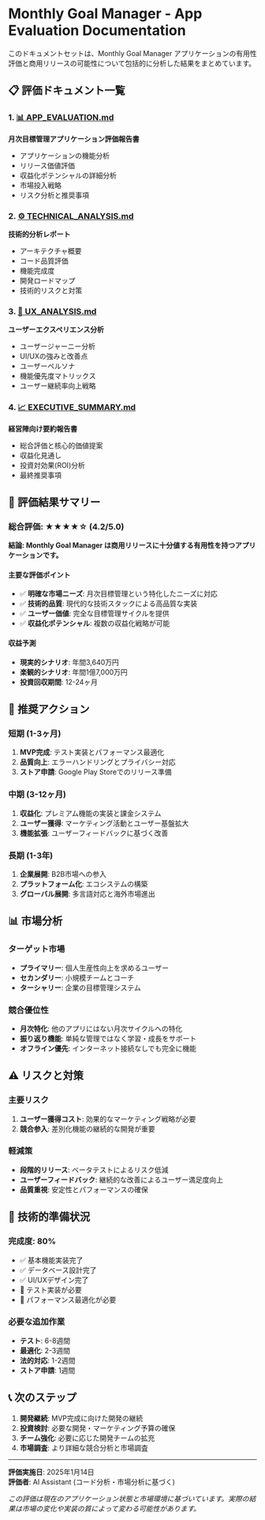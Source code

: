 # Monthly Goal Manager - App Evaluation Documentation

このドキュメントセットは、Monthly Goal Manager アプリケーションの有用性評価と商用リリースの可能性について包括的に分析した結果をまとめています。

## 📋 評価ドキュメント一覧

### 1. [📊 APP_EVALUATION.md](./APP_EVALUATION.md)
**月次目標管理アプリケーション評価報告書**
- アプリケーションの機能分析
- リリース価値評価
- 収益化ポテンシャルの詳細分析
- 市場投入戦略
- リスク分析と推奨事項

### 2. [⚙️ TECHNICAL_ANALYSIS.md](./TECHNICAL_ANALYSIS.md)
**技術的分析レポート**
- アーキテクチャ概要
- コード品質評価
- 機能完成度
- 開発ロードマップ
- 技術的リスクと対策

### 3. [🎨 UX_ANALYSIS.md](./UX_ANALYSIS.md)
**ユーザーエクスペリエンス分析**
- ユーザージャーニー分析
- UI/UXの強みと改善点
- ユーザーペルソナ
- 機能優先度マトリックス
- ユーザー継続率向上戦略

### 4. [📈 EXECUTIVE_SUMMARY.md](./EXECUTIVE_SUMMARY.md)
**経営陣向け要約報告書**
- 総合評価と核心的価値提案
- 収益化見通し
- 投資対効果(ROI)分析
- 最終推奨事項

## 🎯 評価結果サマリー

### 総合評価: ★★★★☆ (4.2/5.0)

**結論: Monthly Goal Manager は商用リリースに十分値する有用性を持つアプリケーションです。**

#### 主要な評価ポイント
- ✅ **明確な市場ニーズ**: 月次目標管理という特化したニーズに対応
- ✅ **技術的品質**: 現代的な技術スタックによる高品質な実装
- ✅ **ユーザー価値**: 完全な目標管理サイクルを提供
- ✅ **収益化ポテンシャル**: 複数の収益化戦略が可能

#### 収益予測
- **現実的シナリオ**: 年間3,640万円
- **楽観的シナリオ**: 年間1億7,000万円
- **投資回収期間**: 12-24ヶ月

## 🚀 推奨アクション

### 短期 (1-3ヶ月)
1. **MVP完成**: テスト実装とパフォーマンス最適化
2. **品質向上**: エラーハンドリングとプライバシー対応
3. **ストア申請**: Google Play Storeでのリリース準備

### 中期 (3-12ヶ月)
1. **収益化**: プレミアム機能の実装と課金システム
2. **ユーザー獲得**: マーケティング活動とユーザー基盤拡大
3. **機能拡張**: ユーザーフィードバックに基づく改善

### 長期 (1-3年)
1. **企業展開**: B2B市場への参入
2. **プラットフォーム化**: エコシステムの構築
3. **グローバル展開**: 多言語対応と海外市場進出

## 📊 市場分析

### ターゲット市場
- **プライマリー**: 個人生産性向上を求めるユーザー
- **セカンダリー**: 小規模チームとコーチ
- **ターシャリー**: 企業の目標管理システム

### 競合優位性
- **月次特化**: 他のアプリにはない月次サイクルへの特化
- **振り返り機能**: 単純な管理ではなく学習・成長をサポート
- **オフライン優先**: インターネット接続なしでも完全に機能

## ⚠️ リスクと対策

### 主要リスク
1. **ユーザー獲得コスト**: 効果的なマーケティング戦略が必要
2. **競合参入**: 差別化機能の継続的な開発が重要

### 軽減策
- **段階的リリース**: ベータテストによるリスク低減
- **ユーザーフィードバック**: 継続的な改善によるユーザー満足度向上
- **品質重視**: 安定性とパフォーマンスの確保

## 🔧 技術的準備状況

### 完成度: 80%
- ✅ 基本機能実装完了
- ✅ データベース設計完了
- ✅ UI/UXデザイン完了
- 🚧 テスト実装が必要
- 🚧 パフォーマンス最適化が必要

### 必要な追加作業
- **テスト**: 6-8週間
- **最適化**: 2-3週間
- **法的対応**: 1-2週間
- **ストア申請**: 1週間

## 📞 次のステップ

1. **開発継続**: MVP完成に向けた開発の継続
2. **投資検討**: 必要な開発・マーケティング予算の確保
3. **チーム強化**: 必要に応じた開発チームの拡充
4. **市場調査**: より詳細な競合分析と市場調査

---

**評価実施日**: 2025年1月14日  
**評価者**: AI Assistant (コード分析・市場分析に基づく)

*この評価は現在のアプリケーション状態と市場環境に基づいています。実際の結果は市場の変化や実装の質によって変わる可能性があります。*